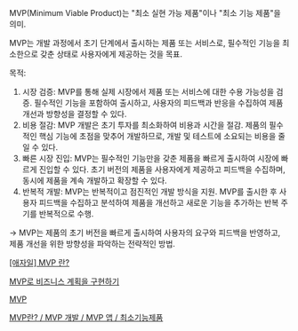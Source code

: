 MVP(Minimum Viable Product)는 "최소 실현 가능 제품"이나 "최소 기능 제품"을 의미. 

MVP는 개발 과정에서 초기 단계에서 출시하는 제품 또는 서비스로, 필수적인 기능을 최소한으로 갖춘 상태로 사용자에게 제공하는 것을 목표.

목적:

1. 시장 검증: MVP를 통해 실제 시장에서 제품 또는 서비스에 대한 수용 가능성을 검증. 필수적인 기능을 포함하여 출시하고, 사용자의 피드백과 반응을 수집하여 제품 개선과 방향성을 결정할 수 있다.
2. 비용 절감: MVP 개발은 초기 투자를 최소화하여 비용과 시간을 절감. 제품의 필수적인 핵심 기능에 초점을 맞추어 개발하므로, 개발 및 테스트에 소요되는 비용을 줄일 수 있다.
3. 빠른 시장 진입: MVP는 필수적인 기능만을 갖춘 제품을 빠르게 출시하여 시장에 빠르게 진입할 수 있다. 초기 버전의 제품을 사용자에게 제공하고 피드백을 수집하며, 동시에 제품을 계속 개발하고 확장할 수 있다.
4. 반복적 개발: MVP는 반복적이고 점진적인 개발 방식을 지원. MVP를 출시한 후 사용자 피드백을 수집하고 분석하여 제품을 개선하고 새로운 기능을 추가하는 반복 주기를 반복적으로 수행.

→ MVP는 제품의 초기 버전을 빠르게 출시하여 사용자의 요구와 피드백을 반영하고, 제품 개선을 위한 방향성을 파악하는 전략적인 방법.

[[애자일] MVP 란?](https://jh-7.tistory.com/14)

[MVP로 비즈니스 계획을 구현하기](https://www.joinc.co.kr/w/man/12/mvp)

[MVP](https://velog.io/@hwaya2828/MVP)

[MVP란? / MVP 개발 / MVP 앱 / 최소기능제품](https://dpectrum.app/blog/94)

